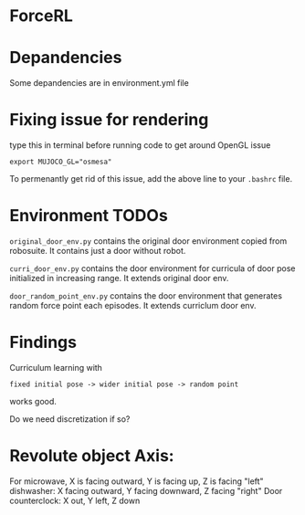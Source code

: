 # ForceRL


# Depandencies
Some depandencies are in environment.yml file

# Fixing issue for rendering

type this in terminal before running code to get around OpenGL issue

```export MUJOCO_GL="osmesa"```

To permenantly get rid of this issue, add the above line to your ```.bashrc``` file. 

# Environment TODOs

`original_door_env.py` contains the original door environment copied from robosuite. It contains just a door without robot.

`curri_door_env.py` contains the door environment for curricula of door pose initialized in increasing range. It extends original door env.

`door_random_point_env.py` contains the door environment that generates random force point each episodes. It extends curriclum door env. 



# Findings

Curriculum learning with 

```
fixed initial pose -> wider initial pose -> random point
```

works good.

Do we need discretization if so?



# Revolute object Axis:
For microwave, X is facing outward, Y is facing up, Z is facing "left"
dishwasher: X facing outward, Y facing downward, Z facing "right"
Door counterclock: X out, Y left, Z down 
